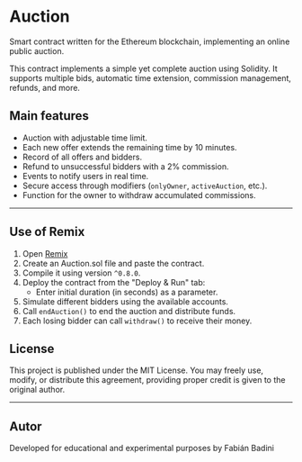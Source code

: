 # Auction

Smart contract written for the Ethereum blockchain, implementing an online public auction.

This contract implements a simple yet complete auction using Solidity. It supports multiple bids, automatic time extension, commission management, refunds, and more.

## Main features

- Auction with adjustable time limit.
- Each new offer extends the remaining time by 10 minutes.
- Record of all offers and bidders.
- Refund to unsuccessful bidders with a 2% commission.
- Events to notify users in real time.
- Secure access through modifiers (`onlyOwner`, `activeAuction`, etc.).
- Function for the owner to withdraw accumulated commissions.

---

## Use of Remix

1. Open [Remix](https://remix.ethereum.org)
2. Create an Auction.sol file and paste the contract.
3. Compile it using version `^0.8.0`.
4. Deploy the contract from the "Deploy & Run" tab:
   - Enter initial duration (in seconds) as a parameter.
5. Simulate different bidders using the available accounts.
6. Call `endAuction()` to end the auction and distribute funds.
7. Each losing bidder can call `withdraw()` to receive their money.


## License

This project is published under the MIT License. You may freely use, modify, or distribute this agreement, providing proper credit is given to the original author.

---

## Autor

Developed for educational and experimental purposes by Fabián Badini
